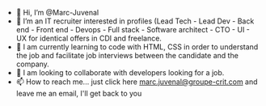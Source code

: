 - 👋 Hi, I’m @Marc-Juvenal
- 👀 I’m an IT recruiter interested in profiles (Lead Tech - Lead Dev - Back end - Front end - Devops - Full stack - Software architect - CTO - UI - UX for identical offers in CDI and freelance.
- 🌱  I am currently learning to code with HTML, CSS in order to understand the job and facilitate job interviews between the candidate and the company.
- 💞️ I am looking to collaborate with developers looking for a job.
- 📫 How to reach me... just click here marc.juvenal@groupe-crit.com and leave me an email, I'll get back to you

<!---
--->

